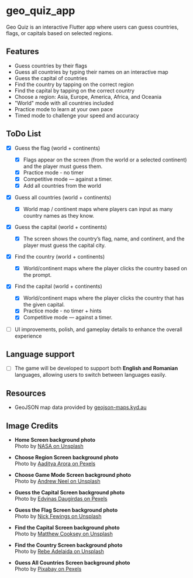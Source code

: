 # geo_quiz_app

Geo Quiz is an interactive Flutter app where users can guess countries, flags, or capitals based on selected regions.

##  Features

- Guess countries by their flags
- Guess all countries by typing their names on an interactive map
- Guess the capital of countries
- Find the country by tapping on the correct region
- Find the capital by tapping on the correct country
- Choose a region: Asia, Europe, America, Africa, and Oceania
- "World" mode with all countries included
- Practice mode to learn at your own pace
- Timed mode to challenge your speed and accuracy

## ToDo List
- [x] Guess the flag (world + continents)  
  - [x] Flags appear on the screen (from the world or a selected continent) and the player must guess them.  
  - [x] Practice mode - no timer  
  - [x] Competitive mode — against a timer.
  - [x] Add all countries from the world

- [x] Guess all countries (world + continents)  
  - [x] World map / continent maps where players can input as many country names as they know.

- [x] Guess the capital (world + continents)  
  - [x] The screen shows the country’s flag, name, and continent, and the player must guess the capital city.

- [x] Find the country (world + continents)  
  - [x] World/continent maps where the player clicks the country based on the prompt.

- [x] Find the capital (world + continents)  
  - [x] World/continent maps where the player clicks the country that has the given capital.
  - [x] Practice mode - no timer + hints
  - [x] Competitive mode — against a timer.
      
- [ ] UI improvements, polish, and gameplay details to enhance the overall experience
    

## Language support

- [ ] The game will be developed to support both **English and Romanian** languages, allowing users to switch between languages easily.

## Resources

- GeoJSON map data provided by [geojson-maps.kyd.au](https://geojson-maps.kyd.au/?utm_source=self&utm_medium=redirect)


## Image Credits 

- **Home Screen background photo**  
  Photo by [NASA on Unsplash](https://unsplash.com/photos/photo-of-outer-space-Q1p7bh3SHj8)

- **Choose Region Screen background photo**  
  Photo by [Aaditya Arora on Pexels](https://www.pexels.com/photo/world-map-illustration-592753/)

- **Choose Game Mode Screen background photo**  
  Photo by [Andrew Neel on Unsplash](https://unsplash.com/photos/maps-lying-on-the-floor-1-29wyvvLJA)

- **Guess the Capital Screen background photo**  
  Photo by [Edvinas Daugirdas on Pexels](https://www.pexels.com/photo/bird-s-eye-photography-of-city-2101159/)

- **Guess the Flag Screen background photo**  
  Photo by [Nick Fewings on Unsplash](https://unsplash.com/photos/multi-colored-paper-on-brown-cardboard-box-BAZejJdZ57w)

- **Find the Capital Screen background photo**  
  Photo by [Matthew Cooksey on Unsplash](https://unsplash.com/photos/top-view-of-city-buildings-during-nighttime-bgpoZ0GwpK4)

- **Find the Country Screen background photo**  
  Photo by [Rebe Adelaida on Unsplash](https://unsplash.com/photos/photo-of-gondolas-on-body-of-water-between-buildings-zunQwMy5B6M)

- **Guess All Countries Screen background photo**  
  Photo by [Pixabay on Pexels](https://www.pexels.com/photo/black-textile-41949/)